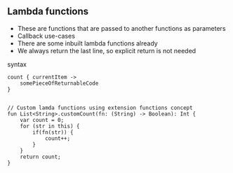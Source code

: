 ## Lambda functions

* These are functions that are passed to another functions as parameters
* Callback use-cases
* There are some inbuilt lambda functions already
* We always return the last line, so explicit return is not needed

syntax

```
count { currentItem ->
    somePieceOfReturnableCode
}


// Custom lamda functions using extension functions concept
fun List<String>.customCount(fn: (String) -> Boolean): Int {
    var count = 0;
    for (str in this) {
        if(fn(str)) {
            count++;
        }
    }
    return count;
}
```